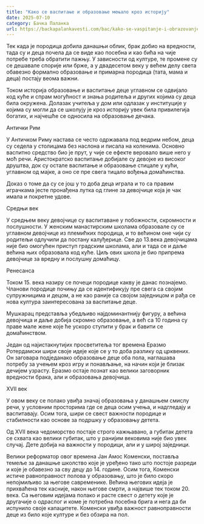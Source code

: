 ```yaml
---
title: "Како се васпитање и образовање мењало кроз историју"
date: 2025-07-10
category: Бачка Паланка
url: https://backapalankavesti.com/bac/kako-se-vaspitanje-i-obrazovanje-menjalo-kroz-istoriju/
---
```


Тек када је породица добила данашњи облик, брак добио на вредности, тада су и деца почела да се виде као посебна и као бића на чије потребе треба обратити пажњу. У зависности од културе, те промене су се дешавале спорије или брже, а у двадесетом веку у већем делу света обавезно формално образовање и примарна породица (тата, мама и деца) постају веома важни.

Током историја образовање и васпитање деце углавном се одвијало код куће и спрам могућност и знања родитеља и других којима су деца била окружена. Долазак учитеља у дом или одлазак у институције у којима су могли да се школују је кроз историју увек била привилегија богатих, и најчешће се односила на образовање дечака.

Антички Рим

У Античком Риму настава се често одржавала под ведрим небом, деца су седела у столицама без наслона и писала на коленима. Основно васпитно средство био је прут, у чије се ефекте веровало више него у моћ речи. Аристократско васпитање добијале су девојке из високог друштва, док су остале васпитање и образовање стицале у кући, углавном од мајке, а оно се пре свега тицало вођења домаћинства.

Доказ о томе да су се још у то доба деца играла и то са правим играчкама јесте пронађена лутка од глине за девојчице која је чак имала и покретне удове.

Средњи век

У средњем веку девојчице су васпитаване у побожности, скромности и послушности. У женским манастирским школама образовале су се углавном девојчице из племићких породица, и то већином оне чији су родитељи одлучили да постану калуђерице. Све до 13.века девојчицама није био омогућен приступ градским школама, али и тада се и даље већина њих образовала код куће. Циљ ових школа је био припрема девојчице за вредну и послушну домаћицу.

Ренесанса

Током 15. века назиру се почеци породице какву је данас познајемо. Чланови породице почињу да се идентификују пре свега са својим супружницима и децом, а не као раније са својом заједницом и рађа се нова култура заинтересована за васпитање деце.

Мушкарац представља убедљиво најдоминантнију фигуру, а већина девојчица и даље добија скромно образовање, а већ са 10 година су праве мале жене које ће ускоро ступити у брак и бавити се домаћинством.

Један од најистакнутијих просветитеља тог времена Еразмо Ротердамски шири своје идеје које се у то доба разлику од црквених. Он заговара подједанако образовање деце оба пола, наглашава потребу за учењем кроз игру и понављање, на начин који је близак дечијем узрасту. Еразмо остаје познат као велики заговорник вредности брака, али и образовања девојчица.

XVII век

У овом веку се полако увиђа значај образовања у данашњем смислу речи, у условним просторима где се деца осим учења, и надгледају и васпитавају. Осим тога, шири се свест важности породице и стабилности као основе за подршку у образовању детета.

Од XVII века чедоморство постаје строго кажњавано, а губитак детета се схвата као велики губитак, што у ранијим вековима није био увек случај. Дете добија на важности у породици, али и у широј заједници.

Велики реформатор овог времена Јан Амос Коменски, поставља темеље за данашње школство које је уређено тако што постоје разреди и које је обавезно за сву децу до 14. године. Осим тога, Коменски истиче равноправност полова у образовању, што је било скоро непојмиљиво за његове савременике. Већина његових идеја је прихваћена тек касније, након његове смрти, а највише тек током 20. века. Са његовим идејама полако и расте свест о детету које је другачије о одраслог и коме је потребна посебна брига и нега да би испунило своје капацитете. Коменски увиђа важност равноправности деце из било које културе и без обзира на пол.

